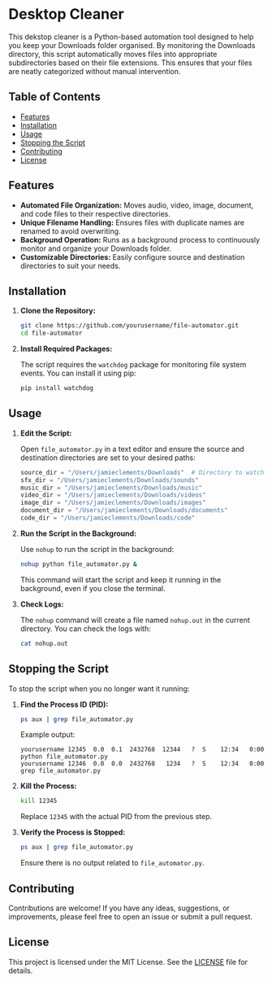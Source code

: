# Desktop Cleaner

This dekstop cleaner is a Python-based automation tool designed to help you keep your Downloads folder organised. By monitoring the Downloads directory, this script automatically moves files into appropriate subdirectories based on their file extensions. This ensures that your files are neatly categorized without manual intervention.

## Table of Contents

- [Features](#features)
- [Installation](#installation)
- [Usage](#usage)
- [Stopping the Script](#stopping-the-script)
- [Contributing](#contributing)
- [License](#license)

## Features

- **Automated File Organization:** Moves audio, video, image, document, and code files to their respective directories.
- **Unique Filename Handling:** Ensures files with duplicate names are renamed to avoid overwriting.
- **Background Operation:** Runs as a background process to continuously monitor and organize your Downloads folder.
- **Customizable Directories:** Easily configure source and destination directories to suit your needs.

## Installation

1. **Clone the Repository:**

   ```sh
   git clone https://github.com/yourusername/file-automator.git
   cd file-automator
   ```

2. **Install Required Packages:**

   The script requires the `watchdog` package for monitoring file system events. You can install it using pip:

   ```sh
   pip install watchdog
   ```

## Usage

1. **Edit the Script:**

   Open `file_automator.py` in a text editor and ensure the source and destination directories are set to your desired paths:

   ```python
   source_dir = "/Users/jamieclements/Downloads"  # Directory to watch for changes
   sfx_dir = "/Users/jamieclements/Downloads/sounds"
   music_dir = "/Users/jamieclements/Downloads/music"
   video_dir = "/Users/jamieclements/Downloads/videos"
   image_dir = "/Users/jamieclements/Downloads/images"
   document_dir = "/Users/jamieclements/Downloads/documents"
   code_dir = "/Users/jamieclements/Downloads/code"
   ```

2. **Run the Script in the Background:**

   Use `nohup` to run the script in the background:

   ```sh
   nohup python file_automator.py &
   ```

   This command will start the script and keep it running in the background, even if you close the terminal.

3. **Check Logs:**

   The `nohup` command will create a file named `nohup.out` in the current directory. You can check the logs with:

   ```sh
   cat nohup.out
   ```

## Stopping the Script

To stop the script when you no longer want it running:

1. **Find the Process ID (PID):**

   ```sh
   ps aux | grep file_automator.py
   ```

   Example output:

   ```
   yourusername 12345  0.0  0.1  2432768  12344   ?  S    12:34   0:00 python file_automator.py
   yourusername 12346  0.0  0.0  2432768   1234   ?  S    12:34   0:00 grep file_automator.py
   ```

2. **Kill the Process:**

   ```sh
   kill 12345
   ```

   Replace `12345` with the actual PID from the previous step.

3. **Verify the Process is Stopped:**

   ```sh
   ps aux | grep file_automator.py
   ```

   Ensure there is no output related to `file_automator.py`.

## Contributing

Contributions are welcome! If you have any ideas, suggestions, or improvements, please feel free to open an issue or submit a pull request.

## License

This project is licensed under the MIT License. See the [LICENSE](LICENSE) file for details.
